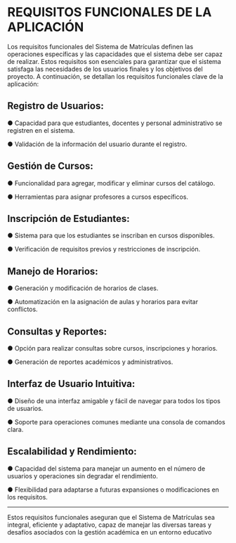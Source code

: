 # REQUISITOS FUNCIONALES DE LA APLICACIÓN

Los requisitos funcionales del Sistema de Matrículas definen las operaciones específicas
y las capacidades que el sistema debe ser capaz de realizar. Estos requisitos son
esenciales para garantizar que el sistema satisfaga las necesidades de los usuarios finales
y los objetivos del proyecto. A continuación, se detallan los requisitos funcionales clave
de la aplicación:


## Registro de Usuarios:

● Capacidad para que estudiantes, docentes y personal administrativo se
registren en el sistema.

● Validación de la información del usuario durante el registro.


## Gestión de Cursos:

● Funcionalidad para agregar, modificar y eliminar cursos del catálogo.

● Herramientas para asignar profesores a cursos específicos.


## Inscripción de Estudiantes:

● Sistema para que los estudiantes se inscriban en cursos disponibles.

● Verificación de requisitos previos y restricciones de inscripción.


## Manejo de Horarios:

● Generación y modificación de horarios de clases.

● Automatización en la asignación de aulas y horarios para evitar
conflictos.


## Consultas y Reportes:

● Opción para realizar consultas sobre cursos, inscripciones y horarios.

● Generación de reportes académicos y administrativos.


## Interfaz de Usuario Intuitiva:

● Diseño de una interfaz amigable y fácil de navegar para todos los tipos
de usuarios.

● Soporte para operaciones comunes mediante una consola de comandos
clara.


## Escalabilidad y Rendimiento:

● Capacidad del sistema para manejar un aumento en el número de
usuarios y operaciones sin degradar el rendimiento.

● Flexibilidad para adaptarse a futuras expansiones o modificaciones en los
requisitos.

---
Estos requisitos funcionales aseguran que el Sistema de Matrículas sea integral,
eficiente y adaptativo, capaz de manejar las diversas tareas y desafíos asociados con la
gestión académica en un entorno educativo
